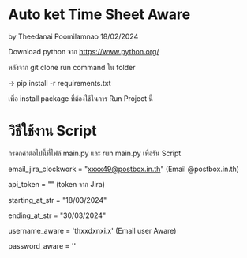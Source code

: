 # Auto ket Time Sheet Aware 

by Theedanai Poomilamnao 18/02/2024

Download python จาก https://www.python.org/ 

หลังจาก git clone run command ใน folder 

-> pip install -r requirements.txt 

เพื่อ install package ที่ต้องใช้ในการ Run Project นี้

# วิธีใช้งาน Script

กรอกค่าต่อไปนี้ที่ไฟล์ main.py และ run main.py เพื่อรัน Script

email_jira_clockwork = "xxxx49@postbox.in.th" (Email @postbox.in.th)

api_token = "" (token จาก Jira)

starting_at_str = "18/03/2024" 

ending_at_str = "30/03/2024"

username_aware = 'thxxdxnxi.x' (Email user Aware)

password_aware = ''


